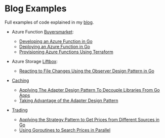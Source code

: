 # Blog Examples

Full examples of code explained in my [blog](https://www.hildeberto.com).

* Azure Function [Buyersmarket](https://github.com/htmfilho/blog-examples/tree/main/azure/function):
  - [Developing an Azure Function in Go](https://www.hildeberto.com/2021/01/azure-function-golang.html)
  - [Deploying an Azure Function in Go](https://www.hildeberto.com/2021/01/azure-function-golang-2.html)
  - [Provisioning Azure Functions Using Terraform](https://www.hildeberto.com/2021/03/terraform-azure-function.html)

* Azure Storage [Liftbox](https://github.com/htmfilho/blog-examples/tree/main/azure/storage):
  - [Reacting to File Changes Using the Observer Design Pattern in Go](https://www.hildeberto.com/2021/03/observer-design-pattern-golang.html)

* [Caching](https://github.com/htmfilho/blog-examples/tree/main/caching)
  - [Applying The Adapter Design Pattern To Decouple Libraries From Go Apps](https://www.hildeberto.com/2021/02/adapter-design-pattern-golang.html)
  - [Taking Advantage of the Adapter Design Pattern](https://www.hildeberto.com/2021/02/adapter-go-redis.html)

* [Trading](https://github.com/htmfilho/blog-examples/tree/main/trade)
  - [Applying the Strategy Pattern to Get Prices from Different Sources in Go](https://www.hildeberto.com/2021/02/golang-strategy-pattern.html)
  - [Using Goroutines to Search Prices in Parallel](https://www.hildeberto.com/2021/02/golang-sync-goroutine.html)